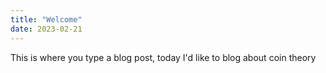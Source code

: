 ```yaml
---
title: "Welcome"
date: 2023-02-21
---
```


This is where you type a blog post, today I'd like to blog about coin theory
